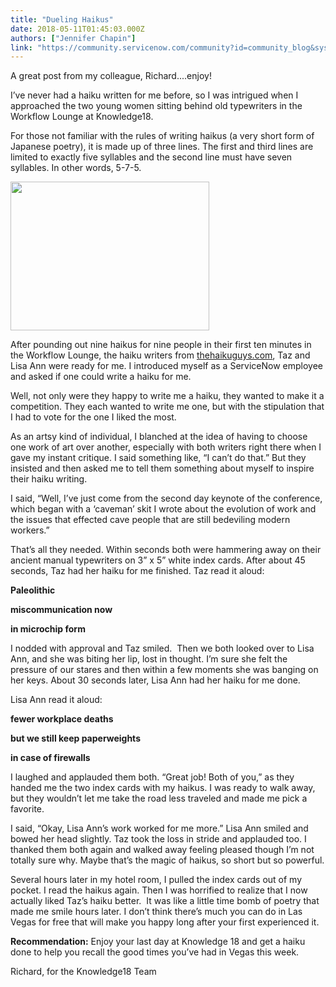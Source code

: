 ```yaml
---
title: "Dueling Haikus"
date: 2018-05-11T01:45:03.000Z
authors: ["Jennifer Chapin"]
link: "https://community.servicenow.com/community?id=community_blog&sys_id=124bb8b0db4adf805322f4621f96195a"
---
```

<p>A great post from my colleague, Richard....enjoy!</p>
<p>I’ve never had a haiku written for me before, so I was intrigued when I approached the two young women sitting behind old typewriters in the Workflow Lounge at Knowledge18.</p>
<p>For those not familiar with the rules of writing haikus (a very short form of Japanese poetry), it is made up of three lines. The first and third lines are limited to exactly five syllables and the second line must have seven syllables. In other words, 5-7-5.</p>
<p><img src="c61b34fcdb0adf805322f4621f9619f5.iix" width="318" height="238" /></p>
<p>After pounding out nine haikus for nine people in their first ten minutes in the Workflow Lounge, the haiku writers from <a href="http://www.thehaikuguys.com/" rel="nofollow">thehaikuguys.com</a>, Taz and Lisa Ann were ready for me. I introduced myself as a ServiceNow employee and asked if one could write a haiku for me.</p>
<p>Well, not only were they happy to write me a haiku, they wanted to make it a competition. They each wanted to write me one, but with the stipulation that I had to vote for the one I liked the most.</p>
<p>As an artsy kind of individual, I blanched at the idea of having to choose one work of art over another, especially with both writers right there when I gave my instant critique. I said something like, “I can’t do that.” But they insisted and then asked me to tell them something about myself to inspire their haiku writing.</p>
<p>I said, “Well, I’ve just come from the second day keynote of the conference, which began with a ‘caveman’ skit I wrote about the evolution of work and the issues that effected cave people that are still bedeviling modern workers.”</p>
<p>That’s all they needed. Within seconds both were hammering away on their ancient manual typewriters on 3” x 5” white index cards. After about 45 seconds, Taz had her haiku for me finished. Taz read it aloud:</p>
<p><strong>Paleolithic</strong></p>
<p><strong>miscommunication now</strong></p>
<p><strong>in microchip form</strong></p>
<p>I nodded with approval and Taz smiled.  Then we both looked over to Lisa Ann, and she was biting her lip, lost in thought. I’m sure she felt the pressure of our stares and then within a few moments she was banging on her keys. About 30 seconds later, Lisa Ann had her haiku for me done.</p>
<p>Lisa Ann read it aloud:</p>
<p><strong>fewer workplace deaths</strong></p>
<p><strong>but we still keep paperweights</strong></p>
<p><strong>in case of firewalls</strong></p>
<p>I laughed and applauded them both. “Great job! Both of you,” as they handed me the two index cards with my haikus. I was ready to walk away, but they wouldn’t let me take the road less traveled and made me pick a favorite.</p>
<p>I said, “Okay, Lisa Ann’s work worked for me more.” Lisa Ann smiled and bowed her head slightly. Taz took the loss in stride and applauded too. I thanked them both again and walked away feeling pleased though I’m not totally sure why. Maybe that’s the magic of haikus, so short but so powerful.</p>
<p>Several hours later in my hotel room, I pulled the index cards out of my pocket. I read the haikus again. Then I was horrified to realize that I now actually liked Taz’s haiku better.  It was like a little time bomb of poetry that made me smile hours later. I don’t think there’s much you can do in Las Vegas for free that will make you happy long after your first experienced it.</p>
<p><strong>Recommendation:</strong> Enjoy your last day at Knowledge 18 and get a haiku done to help you recall the good times you’ve had in Vegas this week.</p>
<p>Richard, for the Knowledge18 Team</p>